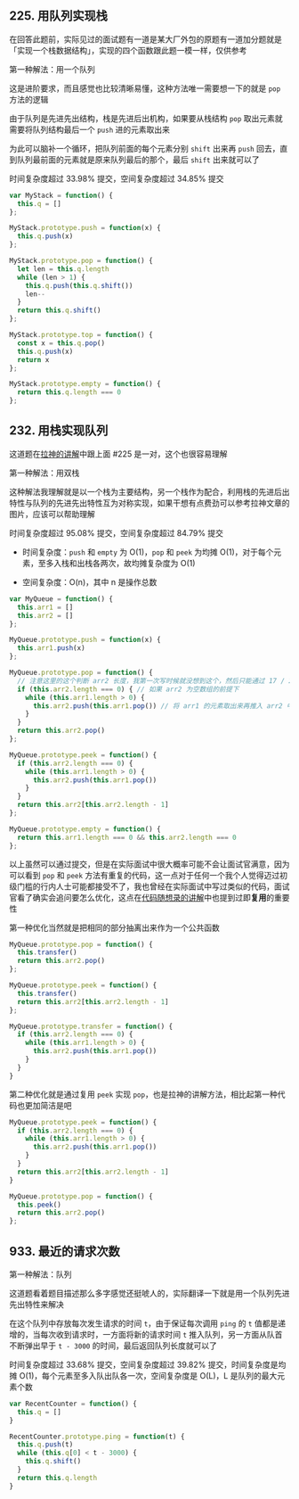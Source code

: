 ## 225. 用队列实现栈

在回答此题前，实际见过的面试题有一道是某大厂外包的原题有一道加分题就是「实现一个栈数据结构」，实现的四个函数跟此题一模一样，仅供参考

第一种解法：用一个队列

这是进阶要求，而且感觉也比较清晰易懂，这种方法唯一需要想一下的就是 `pop` 方法的逻辑

由于队列是先进先出结构，栈是先进后出机构，如果要从栈结构 `pop` 取出元素就需要将队列结构最后一个 `push` 进的元素取出来

为此可以脑补一个循环，把队列前面的每个元素分别 `shift` 出来再 `push` 回去，直到队列最前面的元素就是原来队列最后的那个，最后 `shift` 出来就可以了

时间复杂度超过 33.98% 提交，空间复杂度超过 34.85% 提交

```js
var MyStack = function() {
  this.q = []
};

MyStack.prototype.push = function(x) {
  this.q.push(x)
};

MyStack.prototype.pop = function() {
  let len = this.q.length
  while (len > 1) {
    this.q.push(this.q.shift())
    len--
  }
  return this.q.shift()
};

MyStack.prototype.top = function() {
  const x = this.q.pop()
  this.q.push(x)
  return x
};

MyStack.prototype.empty = function() {
  return this.q.length === 0
};
```

## 232. 用栈实现队列

这道题在[拉神的讲解](https://labuladong.gitee.io/algo/2/23/66/)中跟上面 #225 是一对，这个也很容易理解

第一种解法：用双栈

这种解法我理解就是以一个栈为主要结构，另一个栈作为配合，利用栈的先进后出特性与队列的先进先出特性互为对称实现，如果干想有点费劲可以参考拉神文章的图片，应该可以帮助理解

时间复杂度超过 95.08% 提交，空间复杂度超过 84.79% 提交

* 时间复杂度：`push` 和 `empty` 为 O(1)，`pop` 和 `peek` 为均摊 O(1)，对于每个元素，至多入栈和出栈各两次，故均摊复杂度为 O(1)

* 空间复杂度：O(n)，其中 n 是操作总数

```js
var MyQueue = function() {
  this.arr1 = []
  this.arr2 = []
};

MyQueue.prototype.push = function(x) {
  this.arr1.push(x)
};

MyQueue.prototype.pop = function() {
  // 注意这里的这个判断 arr2 长度，我第一次写时候就没想到这个，然后只能通过 17 / 22 的用例，连续 pop() 的情况下就会有问题是吧
  if (this.arr2.length === 0) { // 如果 arr2 为空数组的前提下
    while (this.arr1.length > 0) {
      this.arr2.push(this.arr1.pop()) // 将 arr1 的元素取出来再推入 arr2 中
    }
  }
  return this.arr2.pop()
};

MyQueue.prototype.peek = function() {
  if (this.arr2.length === 0) {
    while (this.arr1.length > 0) {
      this.arr2.push(this.arr1.pop())
    }
  }
  return this.arr2[this.arr2.length - 1]
};

MyQueue.prototype.empty = function() {
  return this.arr1.length === 0 && this.arr2.length === 0
};
```

以上虽然可以通过提交，但是在实际面试中很大概率可能不会让面试官满意，因为可以看到 `pop` 和 `peek` 方法有重复的代码，这一点对于任何一个我个人觉得迈过初级门槛的行内人士可能都接受不了，我也曾经在实际面试中写过类似的代码，面试官看了确实会追问要怎么优化，这点在[代码随想录的讲解](https://leetcode.cn/problems/implement-queue-using-stacks/solution/by-carlsun-2-kxer/)中也提到过即**复用**的重要性

第一种优化当然就是把相同的部分抽离出来作为一个公共函数

```js
MyQueue.prototype.pop = function() {
  this.transfer()
  return this.arr2.pop()
};

MyQueue.prototype.peek = function() {
  this.transfer()
  return this.arr2[this.arr2.length - 1]
};

MyQueue.prototype.transfer = function() {
  if (this.arr2.length === 0) {
    while (this.arr1.length > 0) {
      this.arr2.push(this.arr1.pop())
    }
  }
}
```

第二种优化就是通过复用 `peek` 实现 `pop`，也是拉神的讲解方法，相比起第一种代码也更加简洁是吧

```js
MyQueue.prototype.peek = function() {
  if (this.arr2.length === 0) {
    while (this.arr1.length > 0) {
      this.arr2.push(this.arr1.pop())
    }
  }
  return this.arr2[this.arr2.length - 1]
}

MyQueue.prototype.pop = function() {
  this.peek()
  return this.arr2.pop()
};
```

## 933. 最近的请求次数

第一种解法：队列

这道题看着题目描述那么多字感觉还挺唬人的，实际翻译一下就是用一个队列先进先出特性来解决

在这个队列中存放每次发生请求的时间 `t`，由于保证每次调用 `ping` 的 `t` 值都是递增的，当每次收到请求时，一方面将新的请求时间 `t` 推入队列，另一方面从队首不断弹出早于 `t - 3000` 的时间，最后返回队列长度就可以了

时间复杂度超过 33.68% 提交，空间复杂度超过 39.82% 提交，时间复杂度是均摊 O(1)，每个元素至多入队出队各一次，空间复杂度是 O(L)，L 是队列的最大元素个数

```js
var RecentCounter = function() {
  this.q = []
}

RecentCounter.prototype.ping = function(t) {
  this.q.push(t)
  while (this.q[0] < t - 3000) {
    this.q.shift()
  }
  return this.q.length
}
```

